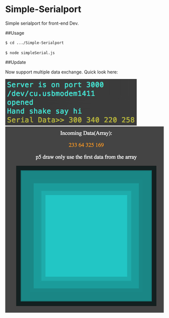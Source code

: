 # Simple-Serialport
Simple serialport for front-end Dev.


##Usage
```
$ cd .../Simple-Serialport

$ node simpleSerial.js
```
##Update

Now support multiple data exchange. Quick look here:

<img src = "https://github.com/Rubinhuang9239/Simple-Serialport/blob/master/array.png">

<img src = "https://github.com/Rubinhuang9239/Simple-Serialport/blob/master/screenshot.png">

